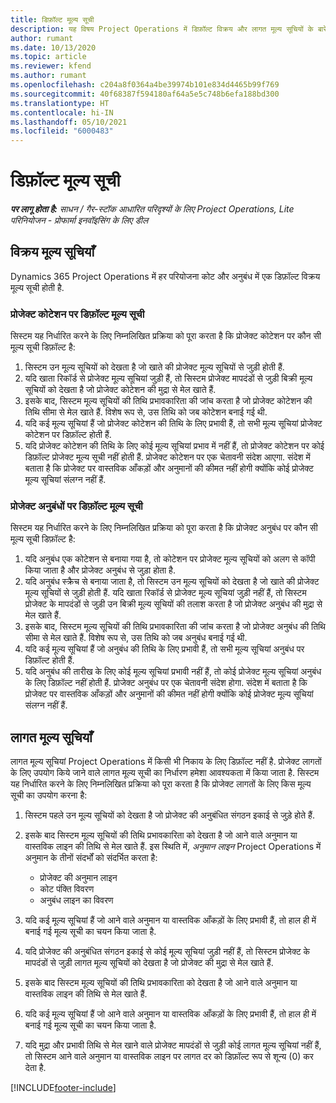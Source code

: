 ```yaml
---
title: डिफ़ॉल्ट मूल्य सूची
description: यह विषय Project Operations में डिफ़ॉल्ट विक्रय और लागत मूल्य सूचियों के बारे में जानकारी प्रदान करता है.
author: rumant
ms.date: 10/13/2020
ms.topic: article
ms.reviewer: kfend
ms.author: rumant
ms.openlocfilehash: c204a8f0364a4be39974b101e834d4465b99f769
ms.sourcegitcommit: 40f68387f594180af64a5e5c748b6efa188bd300
ms.translationtype: HT
ms.contentlocale: hi-IN
ms.lasthandoff: 05/10/2021
ms.locfileid: "6000483"
---
```

# <a name="default-price-lists"></a>डिफ़ॉल्ट मूल्य सूची

_**पर लागू होता है:** साधन / गैर-स्टॉक आधारित परिदृश्यों के लिए Project Operations, Lite परिनियोजन - प्रोफार्मा इनवॉइसिंग के लिए डील_

## <a name="sales-price-lists"></a>विक्रय मूल्य सूचियाँ

Dynamics 365 Project Operations में हर परियोजना कोट और अनुबंध में एक डिफ़ॉल्ट विक्रय मूल्य सूची होती है. 

### <a name="price-list-default-on-project-quotes"></a>प्रोजेक्ट कोटेशन पर डिफ़ॉल्ट मूल्य सूची
सिस्टम यह निर्धारित करने के लिए निम्नलिखित प्रक्रिया को पूरा करता है कि प्रोजेक्ट कोटेशन पर कौन सी मूल्य सूची डिफ़ॉल्ट है:

1. सिस्टम उन मूल्य सूचियों को देखता है जो खाते की प्रोजेक्ट मूल्य सूचियों से जुड़ी होती हैं. 
2. यदि खाता रिकॉर्ड से प्रोजेक्ट मूल्य सूचियां जुड़ी हैं, तो सिस्टम प्रोजेक्ट मापदंडों से जुड़ी बिक्री मूल्य सूचियों को देखता है जो प्रोजेक्ट कोटेशन की मुद्रा से मेल खाते हैं.
3. इसके बाद, सिस्टम मूल्य सूचियों की तिथि प्रभावकारिता की जांच करता है जो प्रोजेक्ट कोटेशन की तिथि सीमा से मेल खाते हैं. विशेष रूप से, उस तिथि को जब कोटेशन बनाई गई थी.
4. यदि कई मूल्य सूचियां हैं जो प्रोजेक्ट कोटेशन की तिथि के लिए प्रभावी हैं, तो सभी मूल्य सूचियां प्रोजेक्ट कोटेशन पर डिफ़ॉल्ट होती हैं.
5. यदि प्रोजेक्ट कोटेशन की तिथि के लिए कोई मूल्य सूचियां प्रभाव में नहीं हैं, तो प्रोजेक्ट कोटेशन पर कोई डिफ़ॉल्ट प्रोजेक्ट मूल्य सूची नहीं होती हैं. प्रोजेक्ट कोटेशन पर एक चेतावनी संदेश आएगा. संदेश में बताता है कि प्रोजेक्ट पर वास्तविक आँकड़ों और अनुमानों की कीमत नहीं होगी क्योंकि कोई प्रोजेक्ट मूल्य सूचियां संलग्न नहीं हैं.

### <a name="price-list-default-on-project-contracts"></a>प्रोजेक्ट अनुबंधों पर डिफ़ॉल्ट मूल्य सूची 
सिस्टम यह निर्धारित करने के लिए निम्नलिखित प्रक्रिया को पूरा करता है कि प्रोजेक्ट अनुबंध पर कौन सी मूल्य सूची डिफ़ॉल्ट है:

1. यदि अनुबंध एक कोटेशन से बनाया गया है, तो कोटेशन पर प्रोजेक्ट मूल्य सूचियों को अलग से कॉपी किया जाता है और प्रोजेक्ट अनुबंध से जुड़ा होता है.
2. यदि अनुबंध स्क्रैच से बनाया जाता है, तो सिस्टम उन मूल्य सूचियों को देखता है जो खाते की प्रोजेक्ट मूल्य सूचियों से जुड़ी होती हैं. यदि खाता रिकॉर्ड से प्रोजेक्ट मूल्य सूचियां जुड़ी नहीं हैं, तो सिस्टम प्रोजेक्ट के मापदंडों से जुड़ी उन बिक्री मूल्य सूचियों की तलाश करता है जो प्रोजेक्ट अनुबंध की मुद्रा से मेल खाते हैं.
4. इसके बाद, सिस्टम मूल्य सूचियों की तिथि प्रभावकारिता की जांच करता है जो प्रोजेक्ट अनुबंध की तिथि सीमा से मेल खाते हैं. विशेष रूप से, उस तिथि को जब अनुबंध बनाई गई थी.
5. यदि कई मूल्य सूचियां हैं जो अनुबंध की तिथि के लिए प्रभावी हैं, तो सभी मूल्य सूचियां अनुबंध पर डिफ़ॉल्ट होती हैं.
6. यदि अनुबंध की तारीख के लिए कोई मूल्य सूचियां प्रभावी नहीं हैं, तो कोई प्रोजेक्ट मूल्य सूचियां अनुबंध के लिए डिफ़ॉल्ट नहीं होती हैं. प्रोजेक्ट अनुबंध पर एक चेतावनी संदेश होगा. संदेश में बताता है कि प्रोजेक्ट पर वास्तविक आँकड़ों और अनुमानों की कीमत नहीं होगी क्योंकि कोई प्रोजेक्ट मूल्य सूचियां संलग्न नहीं हैं.

## <a name="cost-price-lists"></a>लागत मूल्य सूचियाँ

लागत मूल्य सूचियां Project Operations में किसी भी निकाय के लिए डिफ़ॉल्ट नहीं है. प्रोजेक्ट लागतों के लिए उपयोग किये जाने वाले लागत मूल्य सूची का निर्धारण हमेशा आवश्यकता में किया जाता है. सिस्टम यह निर्धारित करने के लिए निम्नलिखित प्रक्रिया को पूरा करता है कि प्रोजेक्ट लागतों के लिए किस मूल्य सूची का उपयोग करना है:

1. सिस्टम पहले उन मूल्य सूचियों को देखता है जो प्रोजेक्ट की अनुबंधित संगठन इकाई से जुड़े होते हैं.
2. इसके बाद सिस्टम मूल्य सूचियों की तिथि प्रभावकारिता को देखता है जो आने वाले अनुमान या वास्तविक लाइन की तिथि से मेल खाते हैं. इस स्थिति में, *अनुमान लाइन* Project Operations में अनुमान के तीनों संदर्भों को संदर्भित करता है:

    - प्रोजेक्ट की अनुमान लाइन
    - कोट पंक्ति विवरण
    - अनुबंध लाइन का विवरण
  
3. यदि कई मूल्य सूचियां हैं जो आने वाले अनुमान या वास्तविक आँकड़ों के लिए प्रभावी हैं, तो हाल ही में बनाई गई मूल्य सूची का चयन किया जाता है.
4. यदि प्रोजेक्ट की अनुबंधित संगठन इकाई से कोई मूल्य सूचियां जुड़ी नहीं हैं, तो सिस्टम प्रोजेक्ट के मापदंडों से जुड़ी लागत मूल्य सूचियों को देखता है जो प्रोजेक्ट की मुद्रा से मेल खाते हैं.
5. इसके बाद सिस्टम मूल्य सूचियों की तिथि प्रभावकारिता को देखता है जो आने वाले अनुमान या वास्तविक लाइन की तिथि से मेल खाते हैं. 
6. यदि कई मूल्य सूचियां हैं जो आने वाले अनुमान या वास्तविक आँकड़ों के लिए प्रभावी हैं, तो हाल ही में बनाई गई मूल्य सूची का चयन किया जाता है.
7. यदि मुद्रा और प्रभावी तिथि से मेल खाने वाले प्रोजेक्ट मापदंडों से जुड़ी कोई लागत मूल्य सूचियां नहीं हैं, तो सिस्टम आने वाले अनुमान या वास्तविक लाइन पर लागत दर को डिफ़ॉल्ट रूप से शून्य (0) कर देता है.


[!INCLUDE[footer-include](../includes/footer-banner.md)]
